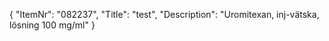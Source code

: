 {
  "ItemNr": "082237",
  "Title": "test",
  "Description": "Uromitexan, inj-vätska, lösning 100 mg/ml"
}
